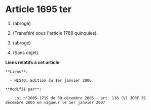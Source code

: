 # Article 1695 ter

1. (abrogé)

2. (Transféré sous l'article 1788 quinquies).

3. (abrogé)

4. (Sans objet).

**Liens relatifs à cet article**

	**Liens**:

	  - HISTO: Edition du 1er janvier 2006

	**Modifié par**:

	  - Loi n°2005-1719 du 30 décembre 2005 - art. 116 (V) JORF 31 décembre 2005 en vigueur le 1er janvier 2007

